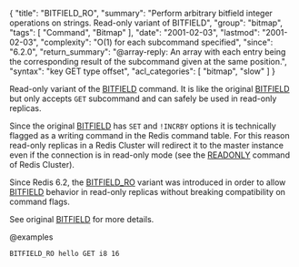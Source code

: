 {
  "title": "BITFIELD_RO",
  "summary": "Perform arbitrary bitfield integer operations on strings. Read-only variant of BITFIELD",
  "group": "bitmap",
  "tags": [
    "Command",
    "Bitmap"
  ],
  "date": "2001-02-03",
  "lastmod": "2001-02-03",
  "complexity": "O(1) for each subcommand specified",
  "since": "6.2.0",
  "return_summary": "@array-reply: An array with each entry being the corresponding result of the subcommand given at the same position.",
  "syntax": "key GET type offset",
  "acl_categories": [
    "bitmap",
    "slow"
  ]
}

Read-only variant of the [BITFIELD](/commands/bitfield) command.
It is like the original [BITFIELD](/commands/bitfield) but only accepts `GET` subcommand and can safely be used in read-only replicas.

Since the original [BITFIELD](/commands/bitfield) has `SET` and `!INCRBY` options it is technically flagged as a writing command in the Redis command table.
For this reason read-only replicas in a Redis Cluster will redirect it to the master instance even if the connection is in read-only mode (see the [READONLY](/commands/readonly) command of Redis Cluster).

Since Redis 6.2, the [BITFIELD_RO](/commands/bitfield_ro) variant was introduced in order to allow [BITFIELD](/commands/bitfield) behavior in read-only replicas without breaking compatibility on command flags.

See original [BITFIELD](/commands/bitfield) for more details.

@examples

```
BITFIELD_RO hello GET i8 16
```

